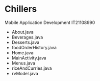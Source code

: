 # Chillers
Mobile Application Development
IT21108990
 - About.java
 - Beverages.java
 - Desserts.java
 - foodOrderHistory.java
 - Home.java
 - MainActivity.java
 - Menus.java
 - riceAndCurries.java
 - rvModel.java
